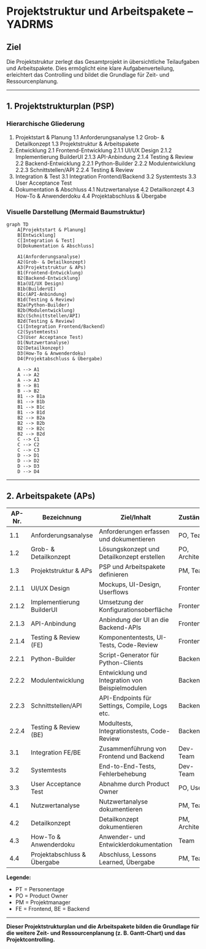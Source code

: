 # Projektstruktur und Arbeitspakete – YADRMS

## Ziel
Die Projektstruktur zerlegt das Gesamtprojekt in übersichtliche Teilaufgaben und Arbeitspakete. Dies ermöglicht eine klare Aufgabenverteilung, erleichtert das Controlling und bildet die Grundlage für Zeit- und Ressourcenplanung.

---

## 1. Projektstrukturplan (PSP)

### Hierarchische Gliederung

1. Projektstart & Planung
    1.1 Anforderungsanalyse
    1.2 Grob- & Detailkonzept
    1.3 Projektstruktur & Arbeitspakete
2. Entwicklung
    2.1 Frontend-Entwicklung
        2.1.1 UI/UX Design
        2.1.2 Implementierung BuilderUI
        2.1.3 API-Anbindung
        2.1.4 Testing & Review
    2.2 Backend-Entwicklung
        2.2.1 Python-Builder
        2.2.2 Modulentwicklung
        2.2.3 Schnittstellen/API
        2.2.4 Testing & Review
3. Integration & Test
    3.1 Integration Frontend/Backend
    3.2 Systemtests
    3.3 User Acceptance Test
4. Dokumentation & Abschluss
    4.1 Nutzwertanalyse
    4.2 Detailkonzept
    4.3 How-To & Anwenderdoku
    4.4 Projektabschluss & Übergabe

### Visuelle Darstellung (Mermaid Baumstruktur)

```mermaid
graph TD
    A[Projektstart & Planung]
    B[Entwicklung]
    C[Integration & Test]
    D[Dokumentation & Abschluss]

    A1(Anforderungsanalyse)
    A2(Grob- & Detailkonzept)
    A3(Projektstruktur & APs)
    B1(Frontend-Entwicklung)
    B2(Backend-Entwicklung)
    B1a(UI/UX Design)
    B1b(BuilderUI)
    B1c(API-Anbindung)
    B1d(Testing & Review)
    B2a(Python-Builder)
    B2b(Modulentwicklung)
    B2c(Schnittstellen/API)
    B2d(Testing & Review)
    C1(Integration Frontend/Backend)
    C2(Systemtests)
    C3(User Acceptance Test)
    D1(Nutzwertanalyse)
    D2(Detailkonzept)
    D3(How-To & Anwenderdoku)
    D4(Projektabschluss & Übergabe)

    A --> A1
    A --> A2
    A --> A3
    B --> B1
    B --> B2
    B1 --> B1a
    B1 --> B1b
    B1 --> B1c
    B1 --> B1d
    B2 --> B2a
    B2 --> B2b
    B2 --> B2c
    B2 --> B2d
    C --> C1
    C --> C2
    C --> C3
    D --> D1
    D --> D2
    D --> D3
    D --> D4
```

---

## 2. Arbeitspakete (APs)

| AP-Nr. | Bezeichnung                | Ziel/Inhalt                                         | Zuständig         | Dauer/Aufwand | Abhängigkeiten         | Ergebnis (Deliverable)           |
|--------|----------------------------|-----------------------------------------------------|-------------------|---------------|-----------------------|-----------------------------------|
| 1.1    | Anforderungsanalyse        | Anforderungen erfassen und dokumentieren             | PO, Team          | 2 PT          | -                     | Anforderungsliste                 |
| 1.2    | Grob- & Detailkonzept      | Lösungskonzept und Detailkonzept erstellen           | PO, Architekt     | 3 PT          | 1.1                   | Grobkonzept, Detailkonzept        |
| 1.3    | Projektstruktur & APs      | PSP und Arbeitspakete definieren                     | PM, Team          | 1 PT          | 1.2                   | PSP, AP-Liste                     |
| 2.1.1  | UI/UX Design               | Mockups, UI-Design, Userflows                        | Frontend          | 2 PT          | 1.2                   | Mockups, Designvorlagen           |
| 2.1.2  | Implementierung BuilderUI  | Umsetzung der Konfigurationsoberfläche               | Frontend          | 4 PT          | 2.1.1                 | BuilderUI-Komponente              |
| 2.1.3  | API-Anbindung              | Anbindung der UI an die Backend-APIs                 | Frontend          | 2 PT          | 2.1.2, 2.2.3          | Funktionierende API-Integration   |
| 2.1.4  | Testing & Review (FE)      | Komponententests, UI-Tests, Code-Review              | Frontend          | 2 PT          | 2.1.3                 | Testprotokolle, Reviewberichte    |
| 2.2.1  | Python-Builder             | Script-Generator für Python-Clients                  | Backend           | 3 PT          | 1.2                   | builder.py, Output-Logik          |
| 2.2.2  | Modulentwicklung           | Entwicklung und Integration von Beispielmodulen      | Backend           | 3 PT          | 2.2.1                 | Module (z.B. Screenshot, BSOD)    |
| 2.2.3  | Schnittstellen/API         | API-Endpoints für Settings, Compile, Logs etc.       | Backend           | 2 PT          | 2.2.1                 | API-Routen, Schnittstellendoku    |
| 2.2.4  | Testing & Review (BE)      | Modultests, Integrationstests, Code-Review           | Backend           | 2 PT          | 2.2.2, 2.2.3          | Testprotokolle, Reviewberichte    |
| 3.1    | Integration FE/BE         | Zusammenführung von Frontend und Backend             | Dev-Team          | 2 PT          | 2.1.4, 2.2.4          | Integriertes System               |
| 3.2    | Systemtests                | End-to-End-Tests, Fehlerbehebung                     | Dev-Team          | 2 PT          | 3.1                   | Testprotokolle, Fehlerliste       |
| 3.3    | User Acceptance Test       | Abnahme durch Product Owner                          | PO, User          | 1 PT          | 3.2                   | Abnahmeprotokoll                  |
| 4.1    | Nutzwertanalyse            | Nutzwertanalyse dokumentieren                        | PM, Team          | 1 PT          | 1.1                   | Nutzwertanalyse.md                |
| 4.2    | Detailkonzept              | Detailkonzept dokumentieren                          | PM, Architekt     | 1 PT          | 1.2                   | Detailkonzept.md                  |
| 4.3    | How-To & Anwenderdoku      | Anwender- und Entwicklerdokumentation                | Team              | 2 PT          | 3.3                   | How-To.md, Readme, User Guide     |
| 4.4    | Projektabschluss & Übergabe| Abschluss, Lessons Learned, Übergabe                 | PM, Team          | 1 PT          | 4.3                   | Abschlussbericht, Übergabeprotokoll|

**Legende:**
- PT = Personentage
- PO = Product Owner
- PM = Projektmanager
- FE = Frontend, BE = Backend

---

**Dieser Projektstrukturplan und die Arbeitspakete bilden die Grundlage für die weitere Zeit- und Ressourcenplanung (z. B. Gantt-Chart) und das Projektcontrolling.** 